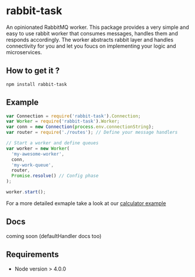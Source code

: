 # rabbit-task
An opinionated RabbitMQ worker. 
This package provides a very simple and easy to use rabbit worker that consumes messages, handles them and responds accordingly. The worker abstracts rabbit layer and handles connectivity for you and let you foucs on implementing your logic and microservices. 

## How to get it ?
```
npm install rabbit-task
```

## Example
```javascript
var Connection = require('rabbit-task').Connection;
var Worker = require('rabbit-task').Worker;
var conn = new Connection(process.env.connectionString);
var router = require('./routes'); // Define your message handlers 

// Start a worker and define queues
var worker = new Worker(
  'my-awesome-worker',
  conn,
  'my-work-queue',
  router,
  Promise.resolve() // Config phase
);

worker.start();
```
For a more detailed exmaple take a look at our [calculator example](https://github.com/bookmd/rabbit-task/tree/rabbit-task-example/examples/calculator)
## Docs
coming soon (defaultHandler docs too)

## Requirements 
- Node version > 4.0.0
